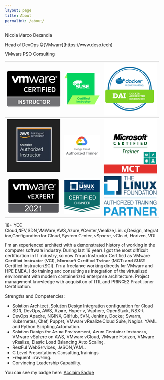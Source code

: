 ```yaml
---
layout: page
title: About
permalink: /about/
---
```


Nicola Marco Decandia

<p>Head of DevOps @[VMware](https://www.deso.tech)</p>
VMware PSO Consulting

![VMware](images/ndecandia_certs/certification-VCI.png) | ![SUSE](images/ndecandia_certs/certification-sci.png) | ![Docker](images/ndecandia_certs/certification-DAI.png)
---------|----------|---------
![AWS](images/ndecandia_certs/certification-aai.jpeg) | ![GCP](images/ndecandia_certs/certification-gcp.jpg) | ![Microsoft](images/ndecandia_certs/certification-mct.jpg)
![vexpert](images/ndecandia_certs/vexpert2021.png) | ![lfce](images/ndecandia_certs/lfce.png) | ![LFTP](images/ndecandia_certs/LFTP.png)



18+ YOE Cloud,NFV,SDN,VMWare,AWS,Azure,VCenter,Vrealize,Linux,Design,Integration,Configuration for Cloud, System Center, vSphere, vCloud, Horizon, VDI.

I'm an experienced architect with a demonstrated history of working in the computer software industry. During last 16 years I got the most difficult certification in IT industry, so now I'm an Instructor Certified as VMware Certified Instructor (VCI), Microsoft Certified Trainer (MCT) and SUSE Certified Instructor(SCI). I'm a freelance working directly for VMware and HPE EMEA, I do training and consulting as integration of the virtualized environment with modern containerized enterprise architecture. Project management knowledge with acquisition of ITIL and PRINCE2 Practitioner Certification.

Strengths and Competencies:
- Solution Architect ,Solution Design Integration configuration for Cloud SDN, DevOps, AWS, Azure, Hyper-v, Vsphere, OpenStack, NSX-t.
- DevOps Apache, NGINX, GitHub, SVN, Jenkins, Docker, Swarm, Kubernetes, Chef, Puppet, VMware vRealize Cloud Suite, Nagios, YAML and Python Scripting,Automation.
- Solution Design for Azure Environment, Azure Container Instances, VMware vSphere on AWS, VMware vCloud, VMware Horizon, VMware vRealize, Elastic Load Balancing Auto Scaling.
- RestFul WebServices, JASON,YAML.
- C Level Presentations.Consulting,Trainings
- Frequent Traveling.
- Convincing Leadership Capability. 

You can see my badge here: [Acclaim Badge](https://www.credly.com/users/nicola-marco-decandia/badges)
